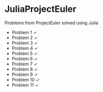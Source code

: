 JuliaProjectEuler
=================

Problems from ProjectEuler solved using Julia

- Problem 1  ✓
- Problem 2  ✓
- Problem 3  ✓
- Problem 4  ✓
- Problem 5  ✓
- Problem 6  ✓
- Problem 7  ✓
- Problem 8  ✓
- Problem 9  ✓
- Problem 10 ✓
- Problem 11 ✓

